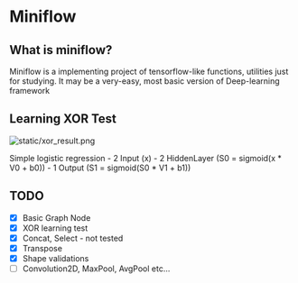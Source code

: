 
# Miniflow

## What is miniflow?

Miniflow is a implementing project of tensorflow-like functions, utilities just for studying.
It may be a very-easy, most basic version of Deep-learning framework

## Learning XOR Test

![static/xor_result.png](xor_result)

Simple logistic regression
    - 2 Input (x)
    - 2 HiddenLayer (S0 = sigmoid(x * V0 + b0))
    - 1 Output (S1 = sigmoid(S0 * V1 + b1))


## TODO

- [x] Basic Graph Node
- [x] XOR learning test
- [x] Concat, Select - not tested
- [x] Transpose
- [x] Shape validations
- [ ] Convolution2D, MaxPool, AvgPool etc...
